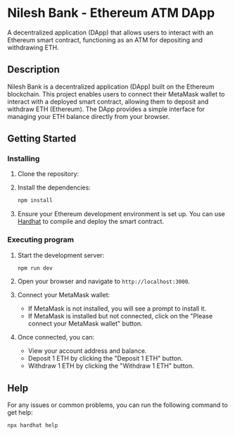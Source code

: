 # Nilesh Bank - Ethereum ATM DApp

A decentralized application (DApp) that allows users to interact with an Ethereum smart contract, functioning as an ATM for depositing and withdrawing ETH.

## Description

Nilesh Bank is a decentralized application (DApp) built on the Ethereum blockchain. This project enables users to connect their MetaMask wallet to interact with a deployed smart contract, allowing them to deposit and withdraw ETH (Ethereum). The DApp provides a simple interface for managing your ETH balance directly from your browser.

## Getting Started

### Installing

1. Clone the repository:

2. Install the dependencies:
    ```sh
    npm install
    ```

3. Ensure your Ethereum development environment is set up. You can use [Hardhat](https://hardhat.org/) to compile and deploy the smart contract.

### Executing program

1. Start the development server:
    ```sh
    npm run dev
    ```

2. Open your browser and navigate to `http://localhost:3000`.

3. Connect your MetaMask wallet:
    - If MetaMask is not installed, you will see a prompt to install it.
    - If MetaMask is installed but not connected, click on the "Please connect your MetaMask wallet" button.

4. Once connected, you can:
    - View your account address and balance.
    - Deposit 1 ETH by clicking the "Deposit 1 ETH" button.
    - Withdraw 1 ETH by clicking the "Withdraw 1 ETH" button.

## Help

For any issues or common problems, you can run the following command to get help:
```sh
npx hardhat help
